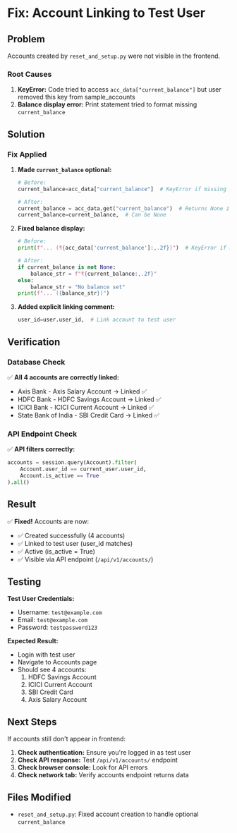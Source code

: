 # Fix: Account Linking to Test User

## Problem

Accounts created by `reset_and_setup.py` were not visible in the frontend.

### Root Causes

1. **KeyError:** Code tried to access `acc_data["current_balance"]` but user removed this key from sample_accounts
2. **Balance display error:** Print statement tried to format missing `current_balance`

## Solution

### Fix Applied

1. **Made `current_balance` optional:**
   ```python
   # Before:
   current_balance=acc_data["current_balance"]  # KeyError if missing
   
   # After:
   current_balance = acc_data.get("current_balance")  # Returns None if missing
   current_balance=current_balance,  # Can be None
   ```

2. **Fixed balance display:**
   ```python
   # Before:
   print(f"... (₹{acc_data['current_balance']:,.2f})")  # KeyError if missing
   
   # After:
   if current_balance is not None:
       balance_str = f"₹{current_balance:,.2f}"
   else:
       balance_str = "No balance set"
   print(f"... ({balance_str})")
   ```

3. **Added explicit linking comment:**
   ```python
   user_id=user.user_id,  # Link account to test user
   ```

## Verification

### Database Check
✅ **All 4 accounts are correctly linked:**
- Axis Bank - Axis Salary Account → Linked ✅
- HDFC Bank - HDFC Savings Account → Linked ✅
- ICICI Bank - ICICI Current Account → Linked ✅
- State Bank of India - SBI Credit Card → Linked ✅

### API Endpoint Check
✅ **API filters correctly:**
```python
accounts = session.query(Account).filter(
    Account.user_id == current_user.user_id,
    Account.is_active == True
).all()
```

## Result

✅ **Fixed!** Accounts are now:
- ✅ Created successfully (4 accounts)
- ✅ Linked to test user (user_id matches)
- ✅ Active (is_active = True)
- ✅ Visible via API endpoint (`/api/v1/accounts/`)

## Testing

**Test User Credentials:**
- Username: `test@example.com`
- Email: `test@example.com`
- Password: `testpassword123`

**Expected Result:**
- Login with test user
- Navigate to Accounts page
- Should see 4 accounts:
  1. HDFC Savings Account
  2. ICICI Current Account
  3. SBI Credit Card
  4. Axis Salary Account

## Next Steps

If accounts still don't appear in frontend:
1. **Check authentication:** Ensure you're logged in as test user
2. **Check API response:** Test `/api/v1/accounts/` endpoint
3. **Check browser console:** Look for API errors
4. **Check network tab:** Verify accounts endpoint returns data

## Files Modified

- `reset_and_setup.py`: Fixed account creation to handle optional `current_balance`

